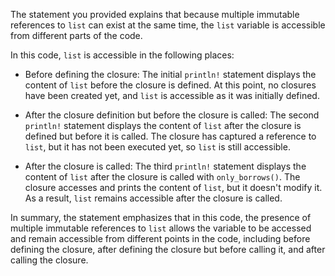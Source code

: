 The statement you provided explains that because multiple immutable references to `list` can exist at the same time, the `list` variable is accessible from different parts of the code.

In this code, `list` is accessible in the following places:

- Before defining the closure: The initial `println!` statement displays the content of `list` before the closure is defined. At this point, no closures have been created yet, and `list` is accessible as it was initially defined.

- After the closure definition but before the closure is called: The second `println!` statement displays the content of `list` after the closure is defined but before it is called. The closure has captured a reference to `list`, but it has not been executed yet, so `list` is still accessible.

- After the closure is called: The third `println!` statement displays the content of `list` after the closure is called with `only_borrows()`. The closure accesses and prints the content of `list`, but it doesn't modify it. As a result, `list` remains accessible after the closure is called.

In summary, the statement emphasizes that in this code, the presence of multiple immutable references to `list` allows the variable to be accessed and remain accessible from different points in the code, including before defining the closure, after defining the closure but before calling it, and after calling the closure.